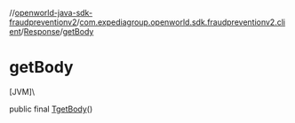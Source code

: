 //[openworld-java-sdk-fraudpreventionv2](../../../index.md)/[com.expediagroup.openworld.sdk.fraudpreventionv2.client](../index.md)/[Response](index.md)/[getBody](get-body.md)

# getBody

[JVM]\

public final [T](index.md)[getBody](get-body.md)()
